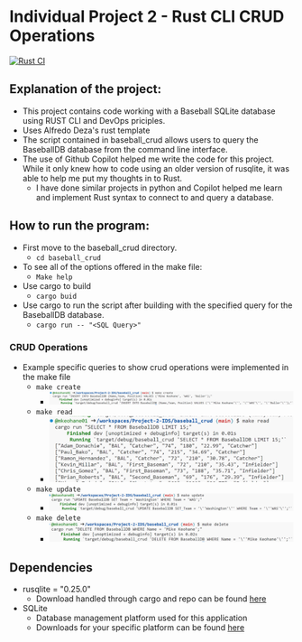 # Individual Project 2 - Rust CLI CRUD Operations

[![Rust CI](https://github.com/mkeohane01/Project-2-IDS/actions/workflows/main.yml/badge.svg)](https://github.com/mkeohane01/Project-2-IDS/actions/workflows/main.yml)

## Explanation of the project:
 - This project contains code working with a Baseball SQLite database using RUST CLI and DevOps priciples.
 - Uses Alfredo Deza's rust template
 - The script contained in baseball_crud allows users to query the BaseballDB database from the command line interface.
 - The use of Github Copilot helped me write the code for this project. While it only knew how to code using an older version of rusqlite, it was able to help me put my thoughts in to Rust.
    - I have done similar projects in python and Copilot helped me learn and implement Rust syntax to connect to and query a database.

## How to run the program:
- First move to the baseball_crud directory.
    - ```cd baseball_crud```
- To see all of the options offered in the make file:
    - ```Make help```
- Use cargo to build
    - ```cargo buid```
- Use cargo to run the script after building with the specified query for the BaseballDB database.
    - ```cargo run -- "<SQL Query>"```

### CRUD Operations
- Example specific queries to show crud operations were implemented in the make file
    - ```make create```
        - ![create](imgs/make_create.png)
    - ```make read```
        - ![read](imgs/make_read.png)
    - ```make update```
        - ![update](imgs/make_update.png)
    - ```make delete```
        - ![delete](imgs/make_delete.png)

## Dependencies
-   rusqlite = "0.25.0"
    - Download handled through cargo and repo can be found [here](https://github.com/rusqlite/rusqlite)
- SQLite
    - Database management platform used for this application
    - Downloads for your specific platform can be found [here](https://www.sqlite.org/download.html)
